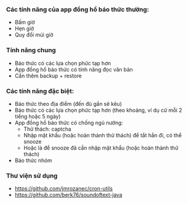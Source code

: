 
### Các tính năng của app đồng hồ báo thức thường:
- Bấm giờ
- Hẹn giờ
- Quy đổi múi giờ

### Tính năng chung
- Báo thức có các lựa chọn phức tạp hơn
- App đồng hồ báo thức có tính năng đọc văn bản
- Cần thêm backup + restore

### Các tính năng đặc biệt:
- Báo thức theo địa điểm (đến đủ gần sẽ kêu)
- Báo thức có các lựa chọn phức tạp hơn (theo khoảng, ví dụ cứ mỗi 2 tiếng hoặc 5 ngày)
- App đồng hồ báo thức có chống ngủ nướng:
  + Thử thách: captcha
  + Nhập mật khẩu (hoặc hoàn thành thử thách) để tắt hẳn đi, có thể snooze
  + Hoặc là để snooze đã cần nhập mật khẩu (hoặc hoàn thành thử thách)
- Báo thức nhóm

### Thư viện sử dụng
- https://github.com/jmrozanec/cron-utils
- https://github.com/berk76/soundoftext-java
